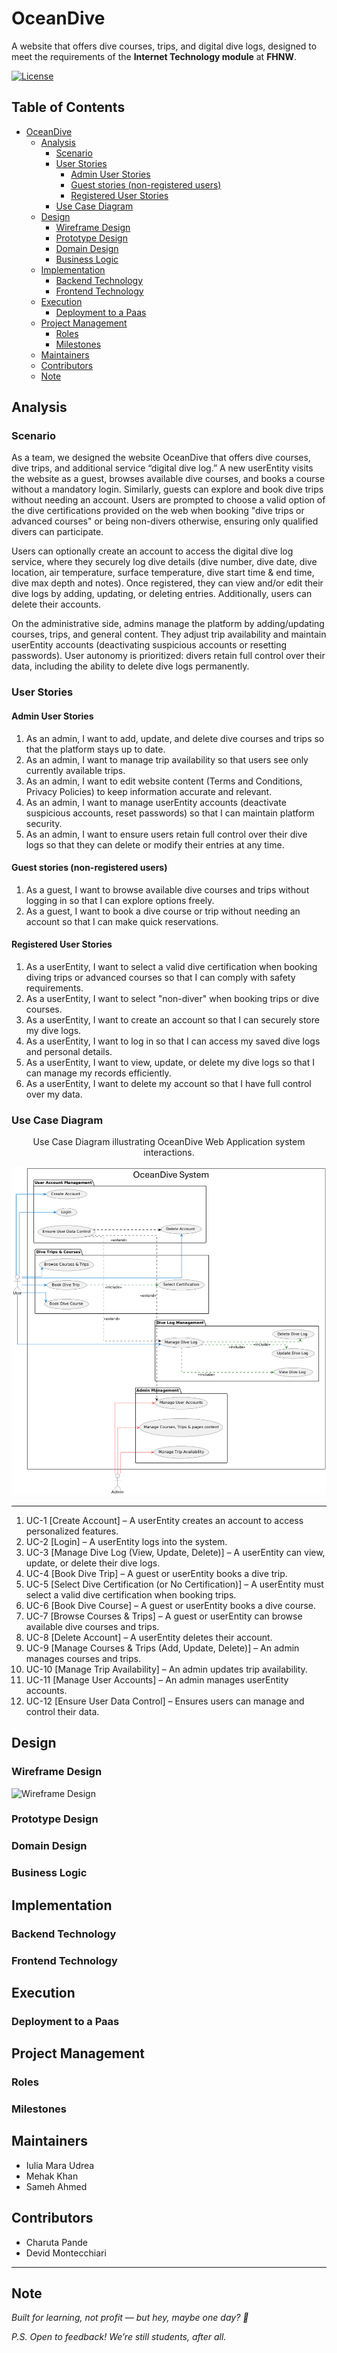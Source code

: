 # OceanDive

A website that offers dive courses, trips, and digital dive logs, designed to
meet the requirements of the **Internet Technology module** at
**FHNW**.

[![License](https://img.shields.io/:license-apache-blue.svg)](http://www.apache.org/licenses/LICENSE-2.0.html)
## Table of Contents
<!-- TOC -->
* [OceanDive](#oceandive)
  * [Analysis](#analysis)
    * [Scenario](#scenario)
    * [User Stories](#user-stories)
      * [Admin User Stories](#admin-user-stories)
      * [Guest stories (non-registered users)](#guest-stories-non-registered-users)
      * [Registered User Stories](#registered-user-stories)
    * [Use Case Diagram](#use-case-diagram)
  * [Design](#design)
    * [Wireframe Design](#wireframe-design)
    * [Prototype Design](#prototype-design)
    * [Domain Design](#domain-design)
    * [Business Logic](#business-logic)
  * [Implementation](#implementation)
    * [Backend Technology](#backend-technology)
    * [Frontend Technology](#frontend-technology)
  * [Execution](#execution)
    * [Deployment to a Paas](#deployment-to-a-paas)
  * [Project Management](#project-management)
    * [Roles](#roles)
    * [Milestones](#milestones)
  * [Maintainers](#maintainers)
  * [Contributors](#contributors)
  * [Note](#note)
<!-- /TOC -->
## Analysis
### Scenario

As a team, we designed the website OceanDive that offers dive courses,
dive trips, and additional service “digital dive log.”
A new userEntity visits the website as a guest, browses available dive courses, and
books a course without a mandatory login. Similarly, guests can explore and book
dive trips without needing an account. Users are prompted to choose a valid
option of the dive certifications provided on the web when booking "dive trips
or advanced courses" or being non-divers otherwise, ensuring only qualified
divers can participate.

Users can optionally create an account to access the digital dive log service,
where they securely log dive details (dive number, dive date, dive location, air
temperature,
surface temperature, dive start time & end time, dive max depth and notes). Once
registered, they can view and/or edit their dive logs by adding, updating, or
deleting entries. Additionally, users can delete their accounts.

On the administrative side, admins manage the platform by adding/updating
courses, trips, and general content. They adjust trip availability and maintain
userEntity accounts (deactivating suspicious accounts or resetting passwords).
User autonomy is prioritized: divers retain full control over their data,
including the ability to delete dive logs permanently.

### User Stories

#### Admin User Stories

1. As an admin, I want to add, update, and delete dive courses and trips so that
   the platform stays up to date.
2. As an admin, I want to manage trip availability so that users see only
   currently available trips.
3. As an admin, I want to edit website content (Terms and Conditions,
   Privacy Policies) to keep information accurate and relevant.
4. As an admin, I want to manage userEntity accounts (deactivate suspicious
   accounts, reset passwords) so that I can maintain platform security.
5. As an admin, I want to ensure users retain full control over their dive logs
   so that they can delete or modify their entries at any time.

#### Guest stories (non-registered users)

1. As a guest, I want to browse available dive courses and trips without logging
   in so that I can explore options freely.
2. As a guest, I want to book a dive course or trip without needing an account
   so that I can make quick reservations.

#### Registered User Stories

1. As a userEntity, I want to select a valid dive certification when booking diving
   trips or advanced courses so that I can comply with safety requirements.
2. As a userEntity, I want to select "non-diver" when booking trips or dive courses.
3. As a userEntity, I want to create an account so that I can securely store my dive
   logs.
4. As a userEntity, I want to log in so that I can access my saved dive logs and
   personal details.
5. As a userEntity, I want to view, update, or delete my dive logs so that I can
   manage my records efficiently.
6. As a userEntity, I want to delete my account so that I have full control over my
   data.

### Use Case Diagram

<div style="text-align: center;">
Use Case Diagram illustrating OceanDive Web Application system interactions.

![Use Case Diagram](assets/use-case-diagram.png)
</div>

---

1. UC-1 [Create Account] – A userEntity creates an account to access personalized
   features.
2. UC-2 [Login] – A userEntity logs into the system.
3. UC-3 [Manage Dive Log (View, Update, Delete)] – A userEntity can view, update, or
   delete their dive logs.
4. UC-4 [Book Dive Trip] – A guest or userEntity books a dive trip.
5. UC-5 [Select Dive Certification (or No Certification)] – A userEntity must select a
   valid dive certification when booking trips.
6. UC-6 [Book Dive Course] – A guest or userEntity books a dive course.
7. UC-7 [Browse Courses & Trips] – A guest or userEntity can browse available dive
   courses and trips.
8. UC-8 [Delete Account] – A userEntity deletes their account.
9. UC-9 [Manage Courses & Trips (Add, Update, Delete)] – An admin manages
   courses and trips.
10. UC-10 [Manage Trip Availability] – An admin updates trip availability.
11. UC-11 [Manage User Accounts] – An admin manages userEntity accounts.
12. UC-12 [Ensure User Data Control] – Ensures users can manage and control
    their data.

## Design

<!-- Repo Owner Notes: 
 Keep in mind the Corporate Identity (CI); you shall decide appropriately the color schema, graphics, typography, layout, UserEntity Experience (UX), and so on. -->

### Wireframe Design

![Wireframe Design](assets/welcomePage.png)

<!-- Repo Owner Notes:
It is suggested to start with a wireframe. The wireframe focuses on the website structure (Sitemap planning), sketching the pages using Wireframe components (e.g., header, menu, footer) and UX. You can create a wireframe already with draw.io or similar tools.-->

### Prototype Design

<!-- Repo Owner Notes:
A prototype can be designed using placeholder text/figures in Budibase. You don't need to connect the front-end to back-end in the early stages of the project development.
-->

### Domain Design

<!-- Repo Owner Notes:
Provide a picture and describe your domain model; you may use Entity-Relationship Model or UML class diagram. Both can be created in Visual Paradigm - we have an academic license for it.
The ch.fhnw.pizza.data.domain package contains the following domain objects / entities including getters and setters:
-->

### Business Logic

## Implementation

### Backend Technology

### Frontend Technology

## Execution

### Deployment to a Paas

## Project Management

### Roles

### Milestones

## Maintainers

- Iulia Mara Udrea
- Mehak Khan
- Sameh Ahmed

## Contributors

- Charuta Pande
- Devid Montecchiari

---

## Note

*Built for learning, not profit — but hey, maybe one day? 🌟*

*P.S. Open to feedback! We’re still students, after all.*
